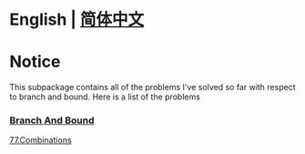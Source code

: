 # English | [简体中文](https://github.com/cartoonYu/LeetCodeSolution/blob/master/Solution/src/BranchAndBound/README-ZN.md)

# Notice
This subpackage contains all of the problems I've solved so far with respect to branch and bound. Here is a list of the problems

### [Branch And Bound](https://github.com/cartoonYu/LeetCodeSolution/blob/master/Solution/src/BranchAndBound)
[77.Combinations](https://github.com/cartoonYu/LeetCodeSolution/blob/master/Solution/src/BranchAndBound/Solution77.java)
